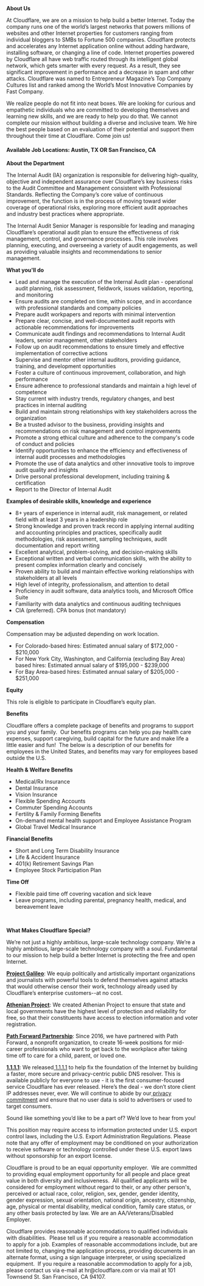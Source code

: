 <div class="content-intro">
	<div><strong>About Us</strong></div>
	<div>
		<p>At Cloudflare, we are on a mission to help build a better Internet. Today the company runs one of the world’s largest networks that powers millions of websites and other Internet properties for customers ranging from individual bloggers to SMBs to Fortune 500 companies. Cloudflare protects and accelerates any Internet application online without adding hardware, installing software, or changing a line of code. Internet properties powered by Cloudflare all have web traffic routed through its intelligent global network, which gets smarter with every request. As a result, they see significant improvement in performance and a decrease in spam and other attacks. Cloudflare was named to Entrepreneur Magazine’s Top Company Cultures list and ranked among the World’s Most Innovative Companies by Fast Company.&nbsp;</p>
		<p><span style="font-weight: 400;">We realize people do not fit into neat boxes. We are looking for curious and empathetic individuals who are committed to developing themselves and learning new skills, and we are ready to help you do that. We cannot complete our mission without building a diverse and inclusive team. We hire the best people based on an evaluation of their potential and support them throughout their time at Cloudflare. Come join us!&nbsp;</span></p>
	</div>
</div>
<h4>Available Job Locations: Austin, TX OR San Francisco, CA</h4>
<p><strong>About the Department</strong></p>
<p>The Internal Audit (IA) organization is responsible for delivering high-quality, objective and independent assurance over Cloudflare’s key business risks to the Audit Committee and Management consistent with Professional Standards. Reflecting the Company’s core value of continuous improvement, the function is in the process of moving toward wider coverage of operational risks, exploring more efficient audit approaches and industry best practices where appropriate.&nbsp;</p>
<p>The Internal Audit Senior Manager is responsible for leading and managing Cloudflare’s operational audit plan to ensure the effectiveness of risk management, control, and governance processes. This role involves planning, executing, and overseeing a variety of audit engagements, as well as providing valuable insights and recommendations to senior management.&nbsp;</p>
<p><strong>What you'll do</strong></p>
<ul>
	<li>Lead and manage the execution of the Internal Audit plan - operational audit planning, risk assessment, fieldwork, issues validation, reporting, and monitoring&nbsp;</li>
	<li>Ensure audits are completed on time, within scope, and in accordance with professional standards and company policies</li>
	<li>Prepare audit workpapers and reports with minimal intervention</li>
	<li>Prepare clear, concise, and well-documented audit reports with actionable recommendations for improvements</li>
	<li>Communicate audit findings and recommendations to Internal Audit leaders, senior management, other stakeholders</li>
	<li>Follow up on audit recommendations to ensure timely and effective implementation of corrective actions</li>
	<li>Supervise and mentor other internal auditors, providing guidance, training, and development opportunities</li>
	<li>Foster a culture of continuous improvement, collaboration, and high performance&nbsp;</li>
	<li>Ensure adherence to professional standards and maintain a high level of competence</li>
	<li>Stay current with industry trends, regulatory changes, and best practices in internal auditing</li>
	<li>Build and maintain strong relationships with key stakeholders across the organization</li>
	<li>Be a trusted advisor to the business, providing insights and recommendations on risk management and control improvements</li>
	<li>Promote a strong ethical culture and adherence to the company's code of conduct and policies</li>
	<li>Identify opportunities to enhance the efficiency and effectiveness of internal audit processes and methodologies</li>
	<li>Promote the use of data analytics and other innovative tools to improve audit quality and insights</li>
	<li>Drive personal professional development, including training &amp; certification</li>
	<li>Report to the&nbsp;Director of Internal Audit</li>
</ul>
<p><strong>Examples of desirable skills, knowledge and experience</strong></p>
<ul>
	<li>8+<strong>&nbsp;</strong>years of&nbsp;experience in internal audit, risk management, or related field with at least 3 years in a leadership role</li>
	<li>Strong knowledge and proven track record in applying internal auditing and accounting principles and practices, specifically audit methodologies, risk assessment, sampling techniques, audit documentation and report writing</li>
	<li>Excellent analytical, problem-solving, and decision-making skills</li>
	<li>Exceptional written and verbal communication skills, with the ability to present complex information clearly and concisely</li>
	<li>Proven ability to build and maintain effective working relationships with stakeholders at all levels</li>
	<li>High level of integrity, professionalism, and attention to detail</li>
	<li>Proficiency in audit software, data analytics tools, and Microsoft Office Suite</li>
	<li>Familiarity with data analytics and continuous auditing techniques</li>
	<li>CIA (preferred). CPA bonus (not mandatory)</li>
</ul>
<p><strong>Compensation</strong></p>
<p>Compensation may be adjusted depending on work location.</p>
<ul>
	<li>For Colorado-based hires: Estimated annual salary of $172,000 - $210,000</li>
	<li>For New York City, Washington, and California (excluding Bay Area) based hires: Estimated annual salary of $195,000 - $239,000</li>
	<li>For Bay Area-based hires: Estimated annual salary of $205,000 - $251,000</li>
</ul>
<p><strong>Equity</strong></p>
<p>This role is eligible to participate in Cloudflare’s equity plan.</p>
<p><strong>Benefits</strong></p>
<p>Cloudflare offers a complete package of benefits and programs to support you and your family.&nbsp; Our benefits programs can help you pay health care expenses, support caregiving, build capital for the future and make life a little easier and fun!&nbsp; The below is a description of our benefits for employees in the United States, and benefits may vary for employees based outside the U.S.</p>
<p><strong>Health &amp; Welfare Benefits</strong></p>
<ul>
	<li>Medical/Rx Insurance</li>
	<li>Dental Insurance</li>
	<li>Vision Insurance</li>
	<li>Flexible Spending Accounts</li>
	<li>Commuter Spending Accounts</li>
	<li>Fertility &amp; Family Forming Benefits</li>
	<li>On-demand mental health support and Employee Assistance Program</li>
	<li>Global Travel Medical Insurance</li>
</ul>
<p><strong>Financial Benefits</strong></p>
<ul>
	<li>Short and Long Term Disability Insurance</li>
	<li>Life &amp; Accident Insurance</li>
	<li>401(k) Retirement Savings Plan</li>
	<li>Employee Stock Participation Plan</li>
</ul>
<p><strong>Time Off</strong></p>
<ul>
	<li>Flexible paid time off covering vacation and sick leave</li>
	<li>Leave programs, including parental, pregnancy health, medical, and bereavement leave</li>
</ul>
<p>&nbsp;</p>
<div class="content-conclusion">
	<p><strong>What Makes Cloudflare Special?</strong></p>
	<p><span style="font-weight: 400;">We’re not just a highly ambitious, large-scale technology company. We’re a highly ambitious, large-scale technology company with a soul. Fundamental to our mission to help build a better Internet is protecting the free and open Internet.</span></p>
	<p><a href="https://blog.cloudflare.com/protecting-free-expression-online/"><strong>Project Galileo</strong></a><span style="font-weight: 400;">: We equip politically and artistically important organizations and journalists with powerful tools to defend themselves against attacks that would otherwise censor their work, technology already used by Cloudflare’s enterprise customers--at no cost.</span></p>
	<p><strong><a href="https://www.cloudflare.com/athenian/">Athenian Project</a></strong><span style="font-weight: 400;">: We created Athenian Project to ensure that state and local governments have the highest level of protection and reliability for free, so that their constituents have access to election information and voter registration.</span></p>
	<p><a href="https://blog.cloudflare.com/tag/path-forward/"><strong>Path Forward Partnership</strong></a><span style="font-weight: 400;">: Since 2016, we have partnered with Path Forward, a nonprofit organization, to create 16-week positions for mid-career professionals who want to get back to the workplace after taking time off to care for a child, parent, or loved one.</span></p>
	<p><a href="https://1.1.1.1/"><strong>1.1.1.1</strong></a><span style="font-weight: 400;">: We released</span><a href="https://1.1.1.1/"> <span style="font-weight: 400;">1.1.1.1</span></a><span style="font-weight: 400;"> to help fix the foundation of the Internet by building a faster, more secure and privacy-centric public DNS resolver. This is available publicly for everyone to use - it is the first consumer-focused service Cloudflare has ever released. Here’s the deal - we don’t store client IP addresses never, ever. We will continue to abide by our</span><a href="https://developers.cloudflare.com/1.1.1.1/privacy/public-dns-resolver"> privacy commitment</a><span style="font-weight: 400;"> and ensure that no user data is sold to advertisers or used to target consumers.</span></p>
	<p><span style="font-weight: 400;">Sound like something you’d like to be a part of? We’d love to hear from you!</span></p>
	<p><span style="font-weight: 400;">This position may require access to information protected under U.S. export control laws, including the U.S. Export Administration Regulations. Please note that any offer of employment may be conditioned on your authorization to receive software or technology controlled under these U.S. export laws without sponsorship for an export license.</span></p>
	<p><span style="font-weight: 400;">Cloudflare is proud to be an equal opportunity employer. &nbsp;We are committed to providing equal employment opportunity for all people and place great value in both diversity and inclusiveness. &nbsp;All qualified applicants will be considered for employment without regard to their, or any other person's, perceived or actual</span> <span style="font-weight: 400;">race, color, religion, sex, gender, gender identity, gender expression, sexual orientation, national origin, ancestry, citizenship, age, physical or mental disability, medical condition, family care status, or any other basis protected by law. </span><span style="font-weight: 400;">We are an AA/Veterans/Disabled Employer.</span></p>
	<p><span style="font-weight: 400;">Cloudflare provides reasonable accommodations to qualified individuals with disabilities. &nbsp;Please tell us if you require a reasonable accommodation to apply for a job. Examples of reasonable accommodations include, but are not limited to, changing the application process, providing documents in an alternate format, using a sign language interpreter, or using specialized equipment. &nbsp;If you require a reasonable accommodation to apply for a job, please contact us via e-mail at </span><span style="font-weight: 400;">hr@cloudflare.com</span><span style="font-weight: 400;"> or via mail at 101 Townsend St. San Francisco, CA 94107.</span></p>
</div>